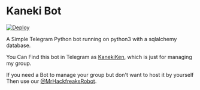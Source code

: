 # Kaneki Bot

[![Deploy](https://www.herokucdn.com/deploy/button.svg)](https://heroku.com/deploy?template=https://github.com/swatv3nub/KanekiBot.git)


A Simple Telegram Python bot running on python3 with a sqlalchemy database.

You Can Find this bot in Telegram as [KanekiKen](https://t.me/KanekiBot), which is just for managing my group.

If you need a Bot to manage your group but don't want to host it by yourself
Then use our [@MrHackfreaksRobot](https://t.me/MrHackfreaksRobot).


